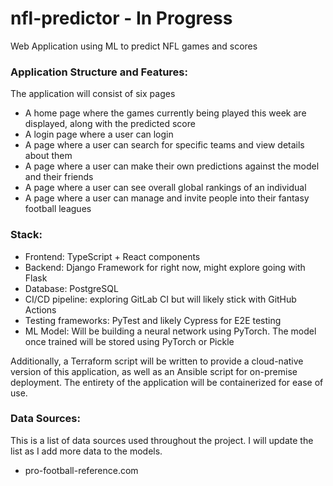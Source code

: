 # nfl-predictor - In Progress
Web Application using ML to predict NFL games and scores

### Application Structure and Features:

The application will consist of six pages

- A home page where the games currently being played this week are displayed, along with the predicted score
- A login page where a user can login
- A page where a user can search for specific teams and view details about them
- A page where a user can make their own predictions against the model and their friends
- A page where a user can see overall global rankings of an individual
- A page where a user can manage and invite people into their fantasy football leagues

### Stack:

- Frontend: TypeScript + React components
- Backend: Django Framework for right now, might explore going with Flask
- Database: PostgreSQL
- CI/CD pipeline: exploring GitLab CI but will likely stick with GitHub Actions
- Testing frameworks: PyTest and likely Cypress for E2E testing
- ML Model: Will be building a neural network using PyTorch. The model once trained will be stored using PyTorch or Pickle

Additionally, a Terraform script will be written to provide a cloud-native version of this application, as well as an Ansible script for on-premise deployment. The entirety of the application will be containerized for ease of use.

### Data Sources:

This is a list of data sources used throughout the project. I will update the list as I add more data to the models.

- pro-football-reference.com
